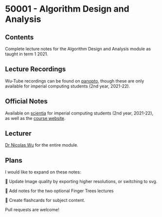 # 50001 - Algorithm Design and Analysis
## Contents
Complete lecture notes for the Algorithm Design and Analysis module as taught in term 1 2021.

## Lecture Recordings
Wu-Tube recordings can be found on [panopto](https://imperial.cloud.panopto.eu/Panopto/Pages/Sessions/List.aspx#folderID=%22f9572f66-ecf8-4ad0-8acc-adbe0146b7bd%22), though these are only available for imperial computing students (2nd year, 2021-22).

## Official Notes
Available on [scientia](https://scientia.doc.ic.ac.uk/2122/modules/50001/resources) for imperial computing students (2nd year, 2021-22), as well as the [course website](https://zenzike.com/algo/).

## Lecturer
[Dr Nicolas Wu](https://www.imperial.ac.uk/people/n.wu) for the entire module.

## Plans
I would like to expand on these notes:

🔴 Update Image quality by exporting higher resolutions, or switching to svg.

🔴 Add notes for the two optional Finger Trees lectures

🔴 Create flashcards for subject content.

Pull requests are welcome!